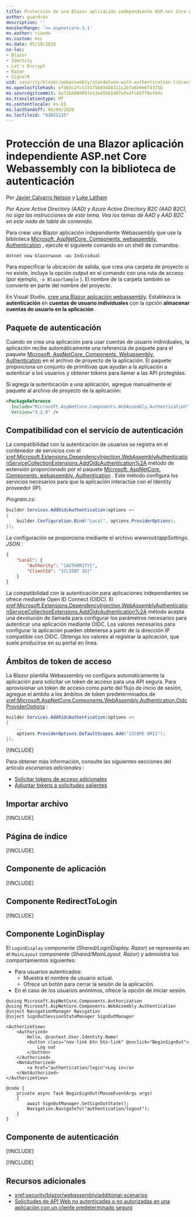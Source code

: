 ```yaml
---
title: Protección de una Blazor aplicación independiente ASP.net Core Webassembly con la biblioteca de autenticación
author: guardrex
description: ''
monikerRange: '>= aspnetcore-3.1'
ms.author: riande
ms.custom: mvc
ms.date: 05/19/2020
no-loc:
- Blazor
- Identity
- Let's Encrypt
- Razor
- SignalR
uid: security/blazor/webassembly/standalone-with-authentication-library
ms.openlocfilehash: efd63c2fc533175b034b8311c2b7a6b9e6f4375b
ms.sourcegitcommit: 6a71b560d897e13ad5b61d07afe4fcb57f8ef6dc
ms.translationtype: MT
ms.contentlocale: es-ES
ms.lasthandoff: 06/09/2020
ms.locfileid: "83851135"
---
```

# <a name="secure-an-aspnet-core-blazor-webassembly-standalone-app-with-the-authentication-library"></a>Protección de una Blazor aplicación independiente ASP.net Core Webassembly con la biblioteca de autenticación

Por [Javier Calvarro Nelson](https://github.com/javiercn) y [Luke Latham](https://github.com/guardrex)

*Por Azure Active Directory (AAD) y Azure Active Directory B2C (AAD B2C), no siga las instrucciones de este tema. Vea los temas de AAD y AAD B2C en este nodo de tabla de contenido.*

Para crear una Blazor aplicación independiente Webassembly que use la biblioteca [Microsoft. AspNetCore. Components. webassembly. Authentication](https://www.nuget.org/packages/Microsoft.AspNetCore.Components.WebAssembly.Authentication/) , ejecute el siguiente comando en un shell de comandos:

```dotnetcli
dotnet new blazorwasm -au Individual
```

Para especificar la ubicación de salida, que crea una carpeta de proyecto si no existe, incluya la opción output en el comando con una ruta de acceso (por ejemplo, `-o BlazorSample` ). El nombre de la carpeta también se convierte en parte del nombre del proyecto.

En Visual Studio, [cree una Blazor aplicación webassembly](xref:blazor/get-started). Establezca la **autenticación** en **cuentas de usuario individuales** con la opción **almacenar cuentas de usuario en la aplicación** .

## <a name="authentication-package"></a>Paquete de autenticación

Cuando se crea una aplicación para usar cuentas de usuario individuales, la aplicación recibe automáticamente una referencia de paquete para el paquete [Microsoft. AspNetCore. Components. Webassembly. Authentication](https://www.nuget.org/packages/Microsoft.AspNetCore.Components.WebAssembly.Authentication/) en el archivo de proyecto de la aplicación. El paquete proporciona un conjunto de primitivas que ayudan a la aplicación a autenticar a los usuarios y obtener tokens para llamar a las API protegidas.

Si agrega la autenticación a una aplicación, agregue manualmente el paquete al archivo de proyecto de la aplicación:

```xml
<PackageReference 
  Include="Microsoft.AspNetCore.Components.WebAssembly.Authentication" 
  Version="3.2.0" />
```

## <a name="authentication-service-support"></a>Compatibilidad con el servicio de autenticación

La compatibilidad con la autenticación de usuarios se registra en el contenedor de servicios con el <xref:Microsoft.Extensions.DependencyInjection.WebAssemblyAuthenticationServiceCollectionExtensions.AddOidcAuthentication%2A> método de extensión proporcionado por el paquete [Microsoft. AspNetCore. Components. webassembly. Authentication](https://www.nuget.org/packages/Microsoft.AspNetCore.Components.WebAssembly.Authentication/) . Este método configura los servicios necesarios para que la aplicación interactúe con el Identity proveedor (IP).

*Program.cs*:

```csharp
builder.Services.AddOidcAuthentication(options =>
{
    builder.Configuration.Bind("Local", options.ProviderOptions);
});
```

La configuración se proporciona mediante el archivo *wwwroot/appSettings. JSON* :

```json
{
    "Local": {
        "Authority": "{AUTHORITY}",
        "ClientId": "{CLIENT ID}"
    }
}
```

La compatibilidad con la autenticación para aplicaciones independientes se ofrece mediante Open ID Connect (OIDC). El <xref:Microsoft.Extensions.DependencyInjection.WebAssemblyAuthenticationServiceCollectionExtensions.AddOidcAuthentication%2A> método acepta una devolución de llamada para configurar los parámetros necesarios para autenticar una aplicación mediante OIDC. Los valores necesarios para configurar la aplicación pueden obtenerse a partir de la dirección IP compatible con OIDC. Obtenga los valores al registrar la aplicación, que suele producirse en su portal en línea.

## <a name="access-token-scopes"></a>Ámbitos de token de acceso

La Blazor plantilla Webassembly no configura automáticamente la aplicación para solicitar un token de acceso para una API segura. Para aprovisionar un token de acceso como parte del flujo de inicio de sesión, agregue el ámbito a los ámbitos de token predeterminados de <xref:Microsoft.AspNetCore.Components.WebAssembly.Authentication.OidcProviderOptions> :

```csharp
builder.Services.AddOidcAuthentication(options =>
{
    ...
    options.ProviderOptions.DefaultScopes.Add("{SCOPE URI}");
});
```

[!INCLUDE[](~/includes/blazor-security/azure-scope.md)]

Para obtener más información, consulte las siguientes secciones del artículo *escenarios adicionales* :

* [Solicitar tokens de acceso adicionales](xref:security/blazor/webassembly/additional-scenarios#request-additional-access-tokens)
* [Adjuntar tokens a solicitudes salientes](xref:security/blazor/webassembly/additional-scenarios#attach-tokens-to-outgoing-requests)

## <a name="imports-file"></a>Importar archivo

[!INCLUDE[](~/includes/blazor-security/imports-file-standalone.md)]

## <a name="index-page"></a>Página de índice

[!INCLUDE[](~/includes/blazor-security/index-page-authentication.md)]

## <a name="app-component"></a>Componente de aplicación

[!INCLUDE[](~/includes/blazor-security/app-component.md)]

## <a name="redirecttologin-component"></a>Componente RedirectToLogin

[!INCLUDE[](~/includes/blazor-security/redirecttologin-component.md)]

## <a name="logindisplay-component"></a>Componente LoginDisplay

El `LoginDisplay` componente (*Shared/LoginDisplay. Razor*) se representa en el `MainLayout` componente (*Shared/MainLayout. Razor*) y administra los comportamientos siguientes:

* Para usuarios autenticados:
  * Muestra el nombre de usuario actual.
  * Ofrece un botón para cerrar la sesión de la aplicación.
* En el caso de los usuarios anónimos, ofrece la opción de iniciar sesión.

```razor
@using Microsoft.AspNetCore.Components.Authorization
@using Microsoft.AspNetCore.Components.WebAssembly.Authentication
@inject NavigationManager Navigation
@inject SignOutSessionStateManager SignOutManager

<AuthorizeView>
    <Authorized>
        Hello, @context.User.Identity.Name!
        <button class="nav-link btn btn-link" @onclick="BeginSignOut">
            Log out
        </button>
    </Authorized>
    <NotAuthorized>
        <a href="authentication/login">Log in</a>
    </NotAuthorized>
</AuthorizeView>

@code {
    private async Task BeginSignOut(MouseEventArgs args)
    {
        await SignOutManager.SetSignOutState();
        Navigation.NavigateTo("authentication/logout");
    }
}
```

## <a name="authentication-component"></a>Componente de autenticación

[!INCLUDE[](~/includes/blazor-security/authentication-component.md)]

[!INCLUDE[](~/includes/blazor-security/troubleshoot.md)]

## <a name="additional-resources"></a>Recursos adicionales

* <xref:security/blazor/webassembly/additional-scenarios>
* [Solicitudes de API Web no autenticadas o no autorizadas en una aplicación con un cliente predeterminado seguro](xref:security/blazor/webassembly/additional-scenarios#unauthenticated-or-unauthorized-web-api-requests-in-an-app-with-a-secure-default-client)
